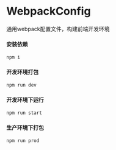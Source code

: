 # WebpackConfig
通用webpack配置文件，构建前端开发环境

#### 安装依赖
```js
npm i
```

#### 开发环境打包
```js
npm run dev
```

#### 开发环境下运行
```js
npm run start
```

#### 生产环境下打包
```js
npm run prod
```